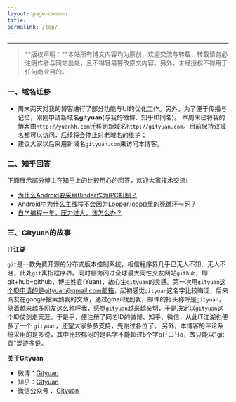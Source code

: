 ```yaml
---
layout: page-common
title: 
permalink: /top/
---
```


----------

> **版权声明：**本站所有博文内容均为原创，欢迎交流与转载，转载请务必注明作者与网站出处，且不得轻易篡改原文内容。另外，未经授权不得用于任何商业目的。

### 一、域名迁移

- 周末两天对我的博客进行了部分功能与UI的优化工作。另外，为了便于传播与记忆，刚刚申请新域名**gityuan**(与我的微博、知乎ID同名)。 本周末已将我的博客由`http://yuanhh.com`迁移到新域名`http://gityuan.com`。目前保持双域名都可以访问，后续将会停止对老域名的维护；
- 建议大家以后采用新域名`gityuan.com`来访问本博客。

### 二、知乎回答

下面展示部分博主在[知乎](http://www.zhihu.com/people/gityuan)上的比较用心的回答，欢迎大家技术交流:

- [为什么Android要采用Binder作为IPC机制？](https://www.zhihu.com/question/39440766/answer/89210950)
- [Android中为什么主线程不会因为Looper.loop()里的死循环卡死？](https://www.zhihu.com/question/34652589/answer/90344494?from=profile_answer_card)
- [自学编程一年，压力过大，该怎么办？](https://www.zhihu.com/question/41198536/answer/90560766?from=profile_answer_card)

### 三、Gityuan的故事

**IT江湖**

`git`是一款免费开源的分布式版本控制系统，相信程序界几乎已无人不知、无人不晓，此处`git`寓指程序界。同时脑海闪过全球最大同性交友网站`github`，即git+hub=github，博主姓袁(Yuan)，故心生`gityuan`的灵感。第一次用`gityuan`这个ID申请的是gityuan@gmail.com邮箱，起初感觉`gityuan`这名字比较晦涩，后来网友在google搜索到我的文章，通过gmail找到我，邮件的抬头称呼是`gityuan`，随着越来越多网友这么称呼我，感觉`gityuan`越来越亲切，于是决定以`gityuan`这个ID仗剑走天涯。于是乎，便注册了同名ID的微博、知乎、微信，从此IT江湖也便多了一个 `gityuan`，还望大家多多支持，先谢过各位了。 另外，本博客的评论系统采用的是多说，其中比较郁闷的是名字不能超过5个字o(╯□╰)o，故只能以"git袁"混迹多说。

**关于Gityuan**

* 微博：[Gityuan](http://weibo.com/gityuan)
* 知乎：[Gityuan](http://www.zhihu.com/people/gityuan)
* 微信公众号： [Gityuan]()